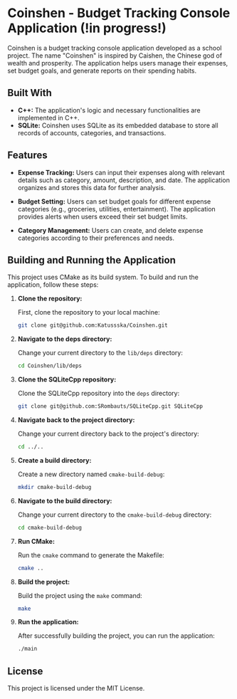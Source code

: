 # Coinshen - Budget Tracking Console Application (!in progress!)

Coinshen is a budget tracking console application developed as a school project. The name "Coinshen" is inspired by
Caishen, the Chinese god of wealth and prosperity. The application helps users manage their expenses, set budget goals,
and generate reports on their spending habits.

## Built With

- **C++:** The application's logic and necessary functionalities are implemented in C++.
- **SQLite:** Coinshen uses SQLite as its embedded database to store all records of accounts, categories, and
  transactions.

## Features

- **Expense Tracking:** Users can input their expenses along with relevant details such as category, amount,
  description, and date. The application organizes and stores this data for further analysis.

- **Budget Setting:** Users can set budget goals for different expense categories (e.g., groceries, utilities,
  entertainment). The application provides alerts when users exceed their set budget limits.

- **Category Management:** Users can create, and delete expense categories according to their preferences and
  needs.

## Building and Running the Application

This project uses CMake as its build system. To build and run the application, follow these steps:

1. **Clone the repository:**

   First, clone the repository to your local machine:

    ```bash
    git clone git@github.com:Katussska/Coinshen.git
    ```

2. **Navigate to the deps directory:**

   Change your current directory to the `lib/deps` directory:

    ```bash
    cd Coinshen/lib/deps
    ```

3. **Clone the SQLiteCpp repository:**

   Clone the SQLiteCpp repository into the `deps` directory:

    ```bash
    git clone git@github.com:SRombauts/SQLiteCpp.git SQLiteCpp
    ```

4. **Navigate back to the project directory:**

   Change your current directory back to the project's directory:

    ```bash
    cd ../..
    ```

5. **Create a build directory:**

   Create a new directory named `cmake-build-debug`:

    ```bash
    mkdir cmake-build-debug
    ```

6. **Navigate to the build directory:**

   Change your current directory to the `cmake-build-debug` directory:

    ```bash
   cd cmake-build-debug
    ```

7. **Run CMake:**

   Run the `cmake` command to generate the Makefile:

    ```bash
    cmake ..
    ```

8. **Build the project:**

   Build the project using the `make` command:

    ```bash
    make
    ```

9. **Run the application:**

   After successfully building the project, you can run the application:

    ```bash
    ./main
    ```

## License

This project is licensed under the MIT License.
